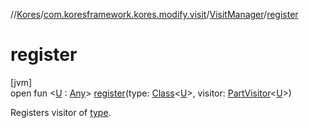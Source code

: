 //[Kores](../../../index.md)/[com.koresframework.kores.modify.visit](../index.md)/[VisitManager](index.md)/[register](register.md)

# register

[jvm]\
open fun <[U](register.md) : [Any](https://kotlinlang.org/api/latest/jvm/stdlib/kotlin/-any/index.html)> [register](register.md)(type: [Class](https://docs.oracle.com/javase/8/docs/api/java/lang/Class.html)<[U](register.md)>, visitor: [PartVisitor](../-part-visitor/index.md)<[U](register.md)>)

Registers visitor of [type](register.md).
